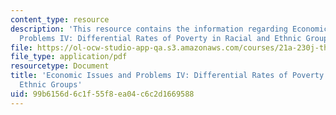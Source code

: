 ```yaml
---
content_type: resource
description: 'This resource contains the information regarding Economic Issues and
  Problems IV: Differential Rates of Poverty in Racial and Ethnic Groups.'
file: https://ol-ocw-studio-app-qa.s3.amazonaws.com/courses/21a-230j-the-contemporary-american-family-spring-2004/99b6156d6c1f55f8ea04c6c2d1669588_MIT21A_230JS04_econissues4.pdf
file_type: application/pdf
resourcetype: Document
title: 'Economic Issues and Problems IV: Differential Rates of Poverty in Racial and
  Ethnic Groups'
uid: 99b6156d-6c1f-55f8-ea04-c6c2d1669588
---
```


